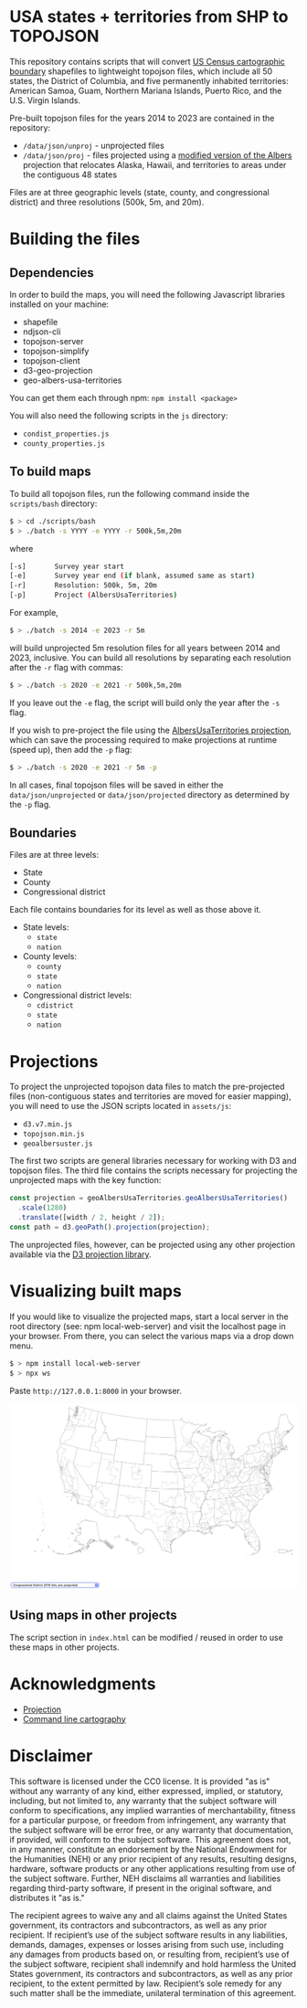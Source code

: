 # USA states + territories from SHP to TOPOJSON 

This repository contains scripts that will convert [US Census cartographic
  boundary](https://www.census.gov/geographies/mapping-files/time-series/geo/carto-boundary-file.html)
  shapefiles to lightweight topojson files, which include all 50 states, the
  District of Columbia, and five permanently inhabited territories: American
  Samoa, Guam, Northern Mariana Islands, Puerto Rico, and the U.S. Virgin
  Islands. 
  
Pre-built topojson files for the years 2014 to 2023 are contained in the
repository:

- `/data/json/unproj` - unprojected files
- `/data/json/proj` - files projected using a [modified version of the
  Albers](https://github.com/stamen/geo-albers-usa-territories) projection that
  relocates Alaska, Hawaii, and territories to areas under the contiguous 48 states
  
Files are at three geographic levels (state, county, and congressional district)
and three resolutions (500k, 5m, and 20m).

# Building the files
## Dependencies

In order to build the maps, you will need the following Javascript libraries
installed on your machine:

- shapefile
- ndjson-cli
- topojson-server
- topojson-simplify
- topojson-client
- d3-geo-projection
- geo-albers-usa-territories

You can get them each through npm: `npm install <package>`

You will also need the following scripts in the `js` directory:

- `condist_properties.js`
- `county_properties.js`

## To build maps

To build all topojson files, run the following command inside the `scripts/bash`
directory:

``` bash
$ > cd ./scripts/bash
$ > ./batch -s YYYY -e YYYY -r 500k,5m,20m 
```
where 

``` bash
[-s]       Survey year start
[-e]       Survey year end (if blank, assumed same as start)
[-r]       Resolution: 500k, 5m, 20m
[-p]       Project (AlbersUsaTerritories)
```

For example,

``` bash
$ > ./batch -s 2014 -e 2023 -r 5m 
```

will build unprojected 5m resolution files for all years between 2014 and 2023,
inclusive. You can build all resolutions by separating each resolution after the
`-r` flag with commas:

``` bash
$ > ./batch -s 2020 -e 2021 -r 500k,5m,20m
```

If you leave out the `-e` flag, the script will build only the year after the
`-s` flag.

If you wish to pre-project the file using the [AlbersUsaTerritories
projection](https://github.com/stamen/geo-albers-usa-territories),
which can save the processing required to make projections at runtime (speed
up), then add the `-p` flag:

``` bash
$ > ./batch -s 2020 -e 2021 -r 5m -p
```

In all cases, final topojson files will be saved in either the
`data/json/unprojected` or `data/json/projected` directory as determined by the
`-p` flag.

## Boundaries

Files are at three levels:

- State
- County
- Congressional district

Each file contains boundaries for its level as well as those above it. 

- State levels:
  - `state`
  - `nation`
- County levels:
  - `county`
  - `state`
  - `nation`
- Congressional district levels:
  - `cdistrict`
  - `state`
  - `nation`
  
# Projections

To project the unprojected topojson data files to match the pre-projected files
(non-contiguous states and territories are moved for easier mapping), you will
need to use the JSON scripts located in `assets/js`:

- `d3.v7.min.js`
- `topojson.min.js`
- `geoalbersuster.js`

The first two scripts are general libraries necessary for working with D3 and
topojson files. The third file contains the scripts necessary for projecting the
unprojected maps with the key function:

``` javascript
const projection = geoAlbersUsaTerritories.geoAlbersUsaTerritories()
  .scale(1280)
  .translate([width / 2, height / 2]);
const path = d3.geoPath().projection(projection);
```
The unprojected files, however, can be projected using any other projection 
available via the [D3 projection library](https://d3js.org/d3-geo/projection). 
 
# Visualizing built maps

If you would like to visualize the projected maps, start a local server in the
root directory (see: npm local-web-server) and visit the localhost page in your
browser. From there, you can select the various maps via a drop down menu.

``` bash
$ > npm install local-web-server
$ > npx ws
```
Paste `http://127.0.0.1:8000` in your browser.

![View maps locally](./img/check_map.png)

## Using maps in other projects

The script section in `index.html` can be modified / reused in order to use
these maps in other projects.

# Acknowledgments

- [Projection](https://github.com/stamen/geo-albers-usa-territories)
- [Command line cartography](https://medium.com/@mbostock/command-line-cartography-part-1-897aa8f8ca2c)

# Disclaimer

This software is licensed under the CC0 license. It is provided "as is" without
any warranty of any kind, either expressed, implied, or statutory, including,
but not limited to, any warranty that the subject software will conform to
specifications, any implied warranties of merchantability, fitness for a
particular purpose, or freedom from infringement, any warranty that the subject
software will be error free, or any warranty that documentation, if provided,
will conform to the subject software. This agreement does not, in any manner,
constitute an endorsement by the National Endowment for the Humanities (NEH) or
any prior recipient of any results, resulting designs, hardware, software
products or any other applications resulting from use of the subject software.
Further, NEH disclaims all warranties and liabilities regarding third-party
software, if present in the original software, and distributes it "as is."

The recipient agrees to waive any and all claims against the United States
government, its contractors and subcontractors, as well as any prior recipient.
If recipient’s use of the subject software results in any liabilities, demands,
damages, expenses or losses arising from such use, including any damages from
products based on, or resulting from, recipient’s use of the subject software,
recipient shall indemnify and hold harmless the United States government, its
contractors and subcontractors, as well as any prior recipient, to the extent
permitted by law. Recipient’s sole remedy for any such matter shall be the
immediate, unilateral termination of this agreement.


